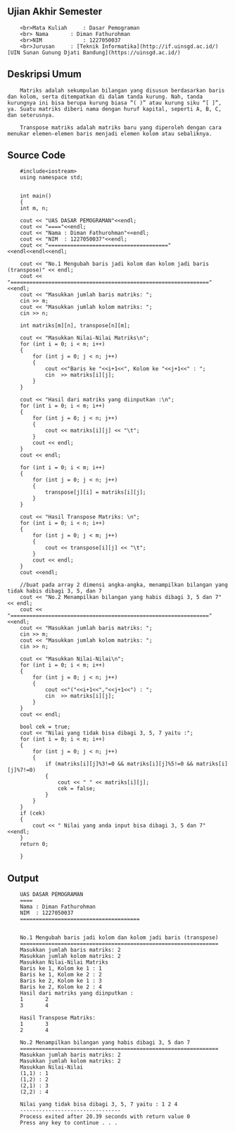 ## Ujian Akhir Semester 

		<br>Mata Kuliah 	: Dasar Pemograman
		<br> Nama		: Diman Fathurohman
		<br>NIM		        : 1227050037
		<br>Jurusan		: [Teknik Informatika](http://if.uinsgd.ac.id/) [UIN Sunan Gunung Djati Bandung](https://uinsgd.ac.id/) 

## Deskripsi Umum

		Matriks adalah sekumpulan bilangan yang disusun berdasarkan baris dan kolom, serta ditempatkan di dalam tanda kurung. Nah, tanda kurungnya ini bisa berupa kurung biasa “( )” atau kurung siku “[ ]”, ya. Suatu matriks diberi nama dengan huruf kapital, seperti A, B, C, dan seterusnya.

		Transpose matriks adalah matriks baru yang diperoleh dengan cara menukar elemen-elemen baris menjadi elemen kolom atau sebaliknya.

## Source Code

		#include<iostream>
		using namespace std;


		int main()
		{
		int m, n;

		cout << "UAS DASAR PEMOGRAMAN"<<endl;
		cout << "===="<<endl;
		cout << "Nama : Diman Fathurohman"<<endl;
		cout << "NIM  : 1227050037"<<endl;
		cout << "======================================"<<endl<<endl<<endl;

		cout << "No.1 Mengubah baris jadi kolom dan kolom jadi baris (transpose)" << endl;
		cout << "==============================================================="<<endl;
		cout << "Masukkan jumlah baris matriks: ";
		cin >> m;
		cout << "Masukkan jumlah kolom matriks: ";
		cin >> n;

		int matriks[m][n], transpose[n][m];

		cout << "Masukkan Nilai-Nilai Matriks\n";
		for (int i = 0; i < m; i++)
		{
			for (int j = 0; j < n; j++)
			{
				cout <<"Baris ke "<<i+1<<", Kolom ke "<<j+1<<" : ";
				cin  >> matriks[i][j];
			}
		}

		cout << "Hasil dari matriks yang diinputkan :\n";
		for (int i = 0; i < m; i++)
		{
			for (int j = 0; j < n; j++)
			{
				cout << matriks[i][j] << "\t";
			}
			cout << endl;
		}
		cout << endl;

		for (int i = 0; i < m; i++)
		{
			for (int j = 0; j < n; j++)
			{
				transpose[j][i] = matriks[i][j];
			}
		}

		cout << "Hasil Transpose Matriks: \n";
		for (int i = 0; i < n; i++)
		{
			for (int j = 0; j < m; j++)
			{
				cout << transpose[i][j] << "\t";
			}
			cout << endl;
		}
		cout <<endl;

		//buat pada array 2 dimensi angka-angka, menampilkan bilangan yang tidak habis dibagi 3, 5, dan 7  
		cout << "No.2 Menampilkan bilangan yang habis dibagi 3, 5 dan 7" << endl;
		cout << "==============================================================="<<endl;
		cout << "Masukkan jumlah baris matriks: ";
		cin >> m;
		cout << "Masukkan jumlah kolom matriks: ";
		cin >> n;

		cout << "Masukkan Nilai-Nilai\n";
		for (int i = 0; i < m; i++)
		{
			for (int j = 0; j < n; j++)
			{
				cout <<"("<<i+1<<","<<j+1<<") : ";
				cin  >> matriks[i][j];
			}
		}
		cout << endl;

		bool cek = true;
		cout << "Nilai yang tidak bisa dibagi 3, 5, 7 yaitu :";
		for (int i = 0; i < m; i++)
		{
			for (int j = 0; j < n; j++)
			{
				if (matriks[i][j]%3!=0 && matriks[i][j]%5!=0 && matriks[i][j]%7!=0)
				{
					cout << " " << matriks[i][j];
					cek = false;
				}
			}
		}
		if (cek)
		{
			cout << " Nilai yang anda input bisa dibagi 3, 5 dan 7" <<endl;
		}
		return 0;

		}

## Output

		UAS DASAR PEMOGRAMAN
		====
		Nama : Diman Fathurohman
		NIM  : 1227050037
		======================================


		No.1 Mengubah baris jadi kolom dan kolom jadi baris (transpose)
		===============================================================
		Masukkan jumlah baris matriks: 2
		Masukkan jumlah kolom matriks: 2
		Masukkan Nilai-Nilai Matriks
		Baris ke 1, Kolom ke 1 : 1
		Baris ke 1, Kolom ke 2 : 2
		Baris ke 2, Kolom ke 1 : 3
		Baris ke 2, Kolom ke 2 : 4
		Hasil dari matriks yang diinputkan :
		1       2
		3       4

		Hasil Transpose Matriks:
		1       3
		2       4

		No.2 Menampilkan bilangan yang habis dibagi 3, 5 dan 7
		===============================================================
		Masukkan jumlah baris matriks: 2
		Masukkan jumlah kolom matriks: 2
		Masukkan Nilai-Nilai
		(1,1) : 1
		(1,2) : 2
		(2,1) : 3
		(2,2) : 4

		Nilai yang tidak bisa dibagi 3, 5, 7 yaitu : 1 2 4
		--------------------------------
		Process exited after 20.39 seconds with return value 0
		Press any key to continue . . .
